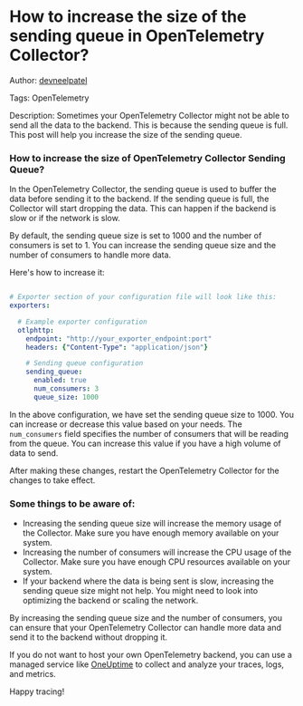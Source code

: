 # How to increase the size of the sending queue in OpenTelemetry Collector?

Author: [devneelpatel](https://www.github.com/devneelpatel)

Tags: OpenTelemetry

Description: Sometimes your OpenTelemetry Collector might not be able to send all the data to the backend. This is because the sending queue is full. This post will help you increase the size of the sending queue.

### How to increase the size of OpenTelemetry Collector Sending Queue?

In the OpenTelemetry Collector, the sending queue is used to buffer the data before sending it to the backend. If the sending queue is full, the Collector will start dropping the data. This can happen if the backend is slow or if the network is slow. 

By default, the sending queue size is set to 1000 and the number of consumers is set to 1. You can increase the sending queue size and the number of consumers to handle more data.

Here's how to increase it: 

```yaml

# Exporter section of your configuration file will look like this:
exporters:

  # Example exporter configuration
  otlphttp:
    endpoint: "http://your_exporter_endpoint:port"
    headers: {"Content-Type": "application/json"}

    # Sending queue configuration
    sending_queue:
      enabled: true
      num_consumers: 3
      queue_size: 1000
```



In the above configuration, we have set the sending queue size to 1000. You can increase or decrease this value based on your needs. The `num_consumers` field specifies the number of consumers that will be reading from the queue. You can increase this value if you have a high volume of data to send.

After making these changes, restart the OpenTelemetry Collector for the changes to take effect.


### Some things to be aware of:

- Increasing the sending queue size will increase the memory usage of the Collector. Make sure you have enough memory available on your system.
- Increasing the number of consumers will increase the CPU usage of the Collector. Make sure you have enough CPU resources available on your system.
- If your backend where the data is being sent is slow, increasing the sending queue size might not help. You might need to look into optimizing the backend or scaling the network. 

By increasing the sending queue size and the number of consumers, you can ensure that your OpenTelemetry Collector can handle more data and send it to the backend without dropping it.

If you do not want to host your own OpenTelemetry backend, you can use a managed service like [OneUptime](https://oneuptime.com) to collect and analyze your traces, logs, and metrics. 

Happy tracing!